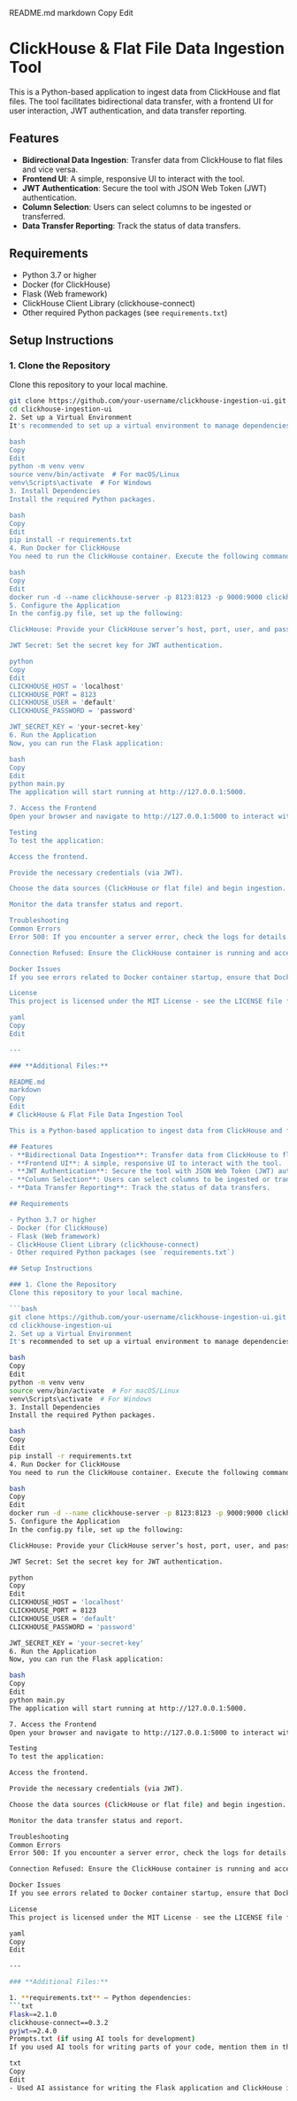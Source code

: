 README.md
markdown
Copy
Edit
# ClickHouse & Flat File Data Ingestion Tool

This is a Python-based application to ingest data from ClickHouse and flat files. The tool facilitates bidirectional data transfer, with a frontend UI for user interaction, JWT authentication, and data transfer reporting.

## Features
- **Bidirectional Data Ingestion**: Transfer data from ClickHouse to flat files and vice versa.
- **Frontend UI**: A simple, responsive UI to interact with the tool.
- **JWT Authentication**: Secure the tool with JSON Web Token (JWT) authentication.
- **Column Selection**: Users can select columns to be ingested or transferred.
- **Data Transfer Reporting**: Track the status of data transfers.

## Requirements

- Python 3.7 or higher
- Docker (for ClickHouse)
- Flask (Web framework)
- ClickHouse Client Library (clickhouse-connect)
- Other required Python packages (see `requirements.txt`)

## Setup Instructions

### 1. Clone the Repository
Clone this repository to your local machine.

```bash
git clone https://github.com/your-username/clickhouse-ingestion-ui.git
cd clickhouse-ingestion-ui
2. Set up a Virtual Environment
It's recommended to set up a virtual environment to manage dependencies.

bash
Copy
Edit
python -m venv venv
source venv/bin/activate  # For macOS/Linux
venv\Scripts\activate  # For Windows
3. Install Dependencies
Install the required Python packages.

bash
Copy
Edit
pip install -r requirements.txt
4. Run Docker for ClickHouse
You need to run the ClickHouse container. Execute the following command to start the ClickHouse server:

bash
Copy
Edit
docker run -d --name clickhouse-server -p 8123:8123 -p 9000:9000 clickhouse/clickhouse-server
5. Configure the Application
In the config.py file, set up the following:

ClickHouse: Provide your ClickHouse server’s host, port, user, and password.

JWT Secret: Set the secret key for JWT authentication.

python
Copy
Edit
CLICKHOUSE_HOST = 'localhost'
CLICKHOUSE_PORT = 8123
CLICKHOUSE_USER = 'default'
CLICKHOUSE_PASSWORD = 'password'

JWT_SECRET_KEY = 'your-secret-key'
6. Run the Application
Now, you can run the Flask application:

bash
Copy
Edit
python main.py
The application will start running at http://127.0.0.1:5000.

7. Access the Frontend
Open your browser and navigate to http://127.0.0.1:5000 to interact with the UI.

Testing
To test the application:

Access the frontend.

Provide the necessary credentials (via JWT).

Choose the data sources (ClickHouse or flat file) and begin ingestion.

Monitor the data transfer status and report.

Troubleshooting
Common Errors
Error 500: If you encounter a server error, check the logs for details.

Connection Refused: Ensure the ClickHouse container is running and accessible.

Docker Issues
If you see errors related to Docker container startup, ensure that Docker is properly installed and running on your machine.

License
This project is licensed under the MIT License - see the LICENSE file for details.

yaml
Copy
Edit

---

### **Additional Files:**

README.md
markdown
Copy
Edit
# ClickHouse & Flat File Data Ingestion Tool

This is a Python-based application to ingest data from ClickHouse and flat files. The tool facilitates bidirectional data transfer, with a frontend UI for user interaction, JWT authentication, and data transfer reporting.

## Features
- **Bidirectional Data Ingestion**: Transfer data from ClickHouse to flat files and vice versa.
- **Frontend UI**: A simple, responsive UI to interact with the tool.
- **JWT Authentication**: Secure the tool with JSON Web Token (JWT) authentication.
- **Column Selection**: Users can select columns to be ingested or transferred.
- **Data Transfer Reporting**: Track the status of data transfers.

## Requirements

- Python 3.7 or higher
- Docker (for ClickHouse)
- Flask (Web framework)
- ClickHouse Client Library (clickhouse-connect)
- Other required Python packages (see `requirements.txt`)

## Setup Instructions

### 1. Clone the Repository
Clone this repository to your local machine.

```bash
git clone https://github.com/your-username/clickhouse-ingestion-ui.git
cd clickhouse-ingestion-ui
2. Set up a Virtual Environment
It's recommended to set up a virtual environment to manage dependencies.

bash
Copy
Edit
python -m venv venv
source venv/bin/activate  # For macOS/Linux
venv\Scripts\activate  # For Windows
3. Install Dependencies
Install the required Python packages.

bash
Copy
Edit
pip install -r requirements.txt
4. Run Docker for ClickHouse
You need to run the ClickHouse container. Execute the following command to start the ClickHouse server:

bash
Copy
Edit
docker run -d --name clickhouse-server -p 8123:8123 -p 9000:9000 clickhouse/clickhouse-server
5. Configure the Application
In the config.py file, set up the following:

ClickHouse: Provide your ClickHouse server’s host, port, user, and password.

JWT Secret: Set the secret key for JWT authentication.

python
Copy
Edit
CLICKHOUSE_HOST = 'localhost'
CLICKHOUSE_PORT = 8123
CLICKHOUSE_USER = 'default'
CLICKHOUSE_PASSWORD = 'password'

JWT_SECRET_KEY = 'your-secret-key'
6. Run the Application
Now, you can run the Flask application:

bash
Copy
Edit
python main.py
The application will start running at http://127.0.0.1:5000.

7. Access the Frontend
Open your browser and navigate to http://127.0.0.1:5000 to interact with the UI.

Testing
To test the application:

Access the frontend.

Provide the necessary credentials (via JWT).

Choose the data sources (ClickHouse or flat file) and begin ingestion.

Monitor the data transfer status and report.

Troubleshooting
Common Errors
Error 500: If you encounter a server error, check the logs for details.

Connection Refused: Ensure the ClickHouse container is running and accessible.

Docker Issues
If you see errors related to Docker container startup, ensure that Docker is properly installed and running on your machine.

License
This project is licensed under the MIT License - see the LICENSE file for details.

yaml
Copy
Edit

---

### **Additional Files:**

1. **requirements.txt** – Python dependencies:
```txt
Flask==2.1.0
clickhouse-connect==0.3.2
pyjwt==2.4.0
Prompts.txt (if using AI tools for development)
If you used AI tools for writing parts of your code, mention them in this file:

txt
Copy
Edit
- Used AI assistance for writing the Flask application and ClickHouse integration logic.
